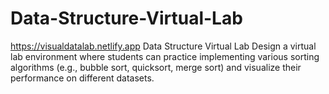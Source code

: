 # Data-Structure-Virtual-Lab
https://visualdatalab.netlify.app
 Data Structure Virtual Lab
Design a virtual lab environment where students can practice implementing various sorting
algorithms (e.g., bubble sort, quicksort, merge sort) and visualize their performance on
different datasets.
